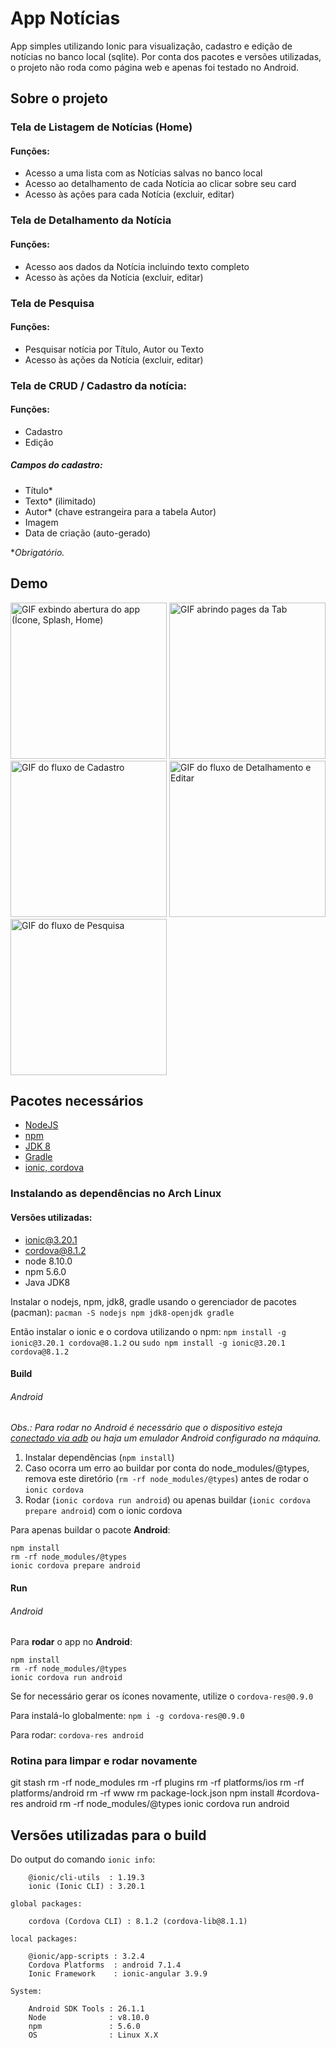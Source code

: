 # App Notícias

App simples utilizando Ionic para visualização, cadastro e edição de notícias no banco local (sqlite).
Por conta dos pacotes e versões utilizadas, o projeto não roda como página web e apenas foi testado no Android.


## Sobre o projeto

### Tela de Listagem de Notícias (Home)

#### Funções:

* Acesso a uma lista com as Notícias salvas no banco local
* Acesso ao detalhamento de cada Notícia ao clicar sobre seu card
* Acesso às ações para cada Notícia (excluir, editar)


### Tela de Detalhamento da Notícia

#### Funções:

* Acesso aos dados da Notícia incluindo texto completo
* Acesso às ações da Notícia (excluir, editar)


### Tela de Pesquisa

#### Funções:

* Pesquisar notícia por Título, Autor ou Texto
* Acesso às ações da Notícia (excluir, editar)


### Tela de CRUD / Cadastro da notícia:

#### Funções:

* Cadastro
* Edição

##### Campos do cadastro:

* Título*
* Texto* (ilimitado)
* Autor* (chave estrangeira para a tabela Autor)
* Imagem
* Data de criação (auto-gerado)

**Obrigatório.*


## Demo


<img alt="GIF exbindo abertura do app (Ícone, Splash, Home)" src="docs/gifs/app-noticias-icon-splash.gif" width="250">

<img alt="GIF abrindo pages da Tab" src="docs/gifs/app-noticias-pages.gif" width="250">

<img alt="GIF do fluxo de Cadastro" src="docs/gifs/app-noticias-cadastro.gif" width="250">

<img alt="GIF do fluxo de Detalhamento e Editar" src="docs/gifs/app-noticias-detalhe-editar.gif" width="250">

<img alt="GIF do fluxo de Pesquisa" src="docs/gifs/app-noticias-pesquisa.gif" width="250">


## Pacotes necessários

* [NodeJS](https://github.com/nodejs/node)
* [npm](https://github.com/npm/cli)
* [JDK 8](https://www.oracle.com/technetwork/java/javase/downloads/index.html)
* [Gradle](https://docs.gradle.org/current/userguide/installation.html)
* [ionic, cordova](https://ionicframework.com/docs/intro/installation/)

### Instalando as dependências no Arch Linux

#### Versões utilizadas:

- ionic@3.20.1 
- cordova@8.1.2
- node 8.10.0
- npm 5.6.0
- Java JDK8

Instalar o nodejs, npm, jdk8, gradle usando o gerenciador de pacotes (pacman): 
`pacman -S nodejs npm jdk8-openjdk gradle`

Então instalar o ionic e o cordova utilizando o npm:
`npm install -g ionic@3.20.1 cordova@8.1.2`
ou
`sudo npm install -g ionic@3.20.1 cordova@8.1.2`


#### Build 

###### Android 

*Obs.: Para rodar no Android é necessário que o dispositivo esteja [conectado via adb](https://developer.android.com/studio/command-line/adb?hl=pt-br) ou haja um emulador Android configurado na máquina.*

1. Instalar dependências (`npm install`)
2. Caso ocorra um erro ao buildar por conta do node_modules/@types, remova este diretório (`rm -rf node_modules/@types`) antes de rodar o `ionic cordova`
3. Rodar (`ionic cordova run android`) ou apenas buildar (`ionic cordova prepare android`) com o ionic cordova

Para apenas buildar o pacote **Android**:
```
npm install
rm -rf node_modules/@types
ionic cordova prepare android
```

#### Run

###### Android

Para **rodar** o app no **Android**:
```
npm install
rm -rf node_modules/@types
ionic cordova run android
```

Se for necessário gerar os ícones novamente, utilize o `cordova-res@0.9.0`

Para instalá-lo globalmente: `npm i -g cordova-res@0.9.0`

Para rodar: `cordova-res android`

### Rotina para limpar e rodar novamente

git stash
rm -rf node_modules
rm -rf plugins
rm -rf platforms/ios
rm -rf platforms/android
rm -rf www
rm package-lock.json
npm install
#cordova-res android
rm -rf node_modules/@types
ionic cordova run android


## Versões utilizadas para o build

Do output do comando `ionic info`:

```
    @ionic/cli-utils  : 1.19.3
    ionic (Ionic CLI) : 3.20.1

global packages:

    cordova (Cordova CLI) : 8.1.2 (cordova-lib@8.1.1) 

local packages:

    @ionic/app-scripts : 3.2.4
    Cordova Platforms  : android 7.1.4
    Ionic Framework    : ionic-angular 3.9.9

System:

    Android SDK Tools : 26.1.1
    Node              : v8.10.0
    npm               : 5.6.0 
    OS                : Linux X.X

```
